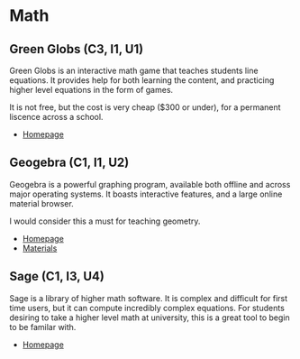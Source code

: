 # Math

## Green Globs (C3, I1, U1)

Green Globs is an interactive math game that teaches students line equations. It provides help for both learning the content, and practicing higher level equations in the form of games.

It is not free, but the cost is very cheap ($300 or under), for a permanent liscence across a school.

* [Homepage](http://www.greenglobs.net/)

## Geogebra (C1, I1, U2)

Geogebra is a powerful graphing program, available both offline and across major operating systems. It boasts interactive features, and a large online material browser.

I would consider this a must for teaching geometry.

* [Homepage](http://www.geogebra.org/)
* [Materials](http://tube.geogebra.org/)

## Sage (C1, I3, U4)

Sage is a library of higher math software. It is complex and difficult for first time users, but it can compute incredibly complex equations. For students desiring to take a higher level math at university, this is a great tool to begin to be familar with.

* [Homepage](http://www.sagemath.org/)

